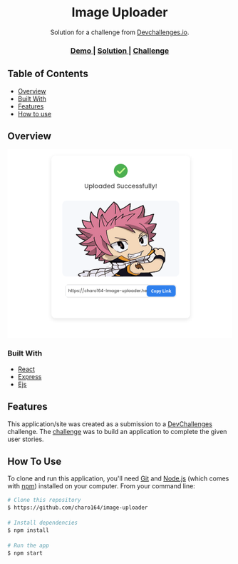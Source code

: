 <h1 align="center">Image Uploader</h1>

<div align="center">
   Solution for a challenge from  <a href="http://devchallenges.io" target="_blank">Devchallenges.io</a>.
</div>

<div align="center">
  <h3>
    <a href="https://charo164-image-uploader.herokuapp.com">
      Demo
    </a>
    <span> | </span>
    <a href="https://github.com/charo164/image-uploader">
      Solution
    </a>
    <span> | </span>
    <a href="https://devchallenges.io/challenges/O2iGT9yBd6xZBrOcVirx">
      Challenge
    </a>
  </h3>
</div>


## Table of Contents
- [Overview](#overview)
- [Built With](#built-with)
- [Features](#features)
- [How to use](#how-to-use)

## Overview
![screenshot](./public/images/overview.png)

### Built With

- [React](https://reactjs.org/)
- [Express](https://expressjs.com/)
- [Ejs](https://ejs.co/)

## Features

This application/site was created as a submission to a [DevChallenges](https://devchallenges.io/challenges) challenge. The [challenge](https://devchallenges.io/challenges/Bu3G2irnaXmfwQ8sZkw8) was to build an application to complete the given user stories.

## How To Use


To clone and run this application, you'll need [Git](https://git-scm.com) and [Node.js](https://nodejs.org/en/download/) (which comes with [npm](http://npmjs.com)) installed on your computer. From your command line:

```bash
# Clone this repository
$ https://github.com/charo164/image-uploader

# Install dependencies
$ npm install

# Run the app
$ npm start
```

